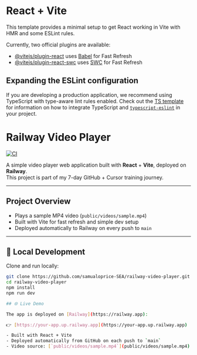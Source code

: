 # React + Vite

This template provides a minimal setup to get React working in Vite with HMR and some ESLint rules.

Currently, two official plugins are available:

- [@vitejs/plugin-react](https://github.com/vitejs/vite-plugin-react/blob/main/packages/plugin-react) uses [Babel](https://babeljs.io/) for Fast Refresh
- [@vitejs/plugin-react-swc](https://github.com/vitejs/vite-plugin-react/blob/main/packages/plugin-react-swc) uses [SWC](https://swc.rs/) for Fast Refresh

## Expanding the ESLint configuration

If you are developing a production application, we recommend using TypeScript with type-aware lint rules enabled. Check out the [TS template](https://github.com/vitejs/vite/tree/main/packages/create-vite/template-react-ts) for information on how to integrate TypeScript and [`typescript-eslint`](https://typescript-eslint.io) in your project.


# Railway Video Player 

[![CI](https://github.com/samualoprice-SEA/railway-video-player/actions/workflows/ci.yml/badge.svg)](https://github.com/samualoprice-SEA/railway-video-player/actions/workflows/ci.yml)


A simple video player web application built with **React** + **Vite**, deployed on **Railway**.  
This project is part of my 7-day GitHub + Cursor training journey.

---

## Project Overview
- Plays a sample MP4 video (`public/videos/sample.mp4`)  
- Built with Vite for fast refresh and simple dev setup  
- Deployed automatically to Railway on every push to `main`

---

## 🔧 Local Development
Clone and run locally:

```bash
git clone https://github.com/samualoprice-SEA/railway-video-player.git
cd railway-video-player
npm install
npm run dev

## 🌐 Live Demo

The app is deployed on [Railway](https://railway.app):

👉 [https://your-app.up.railway.app](https://your-app.up.railway.app)

- Built with React + Vite
- Deployed automatically from GitHub on each push to `main`
- Video source: [`public/videos/sample.mp4`](public/videos/sample.mp4)

